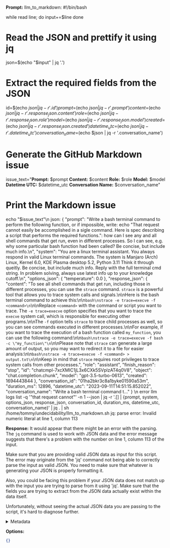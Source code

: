 **Prompt:**
llm_to_markdown: #!/bin/bash

while read line; do
    input+=$line
done

# Read the JSON and prettify it using jq
json=$(echo "$input" | jq '.')

# Extract the required fields from the JSON
id=$(echo $json | jq -r '.id')
prompt=$(echo $json | jq -r '.prompt')
content=$(echo $json | jq -r '.response_json.content')
role=$(echo $json | jq -r '.response_json.role')
model=$(echo $json | jq -r '.response_json.model')
created=$(echo $json | jq -r '.response_json.created')
datetime_utc=$(echo $json | jq -r '.datetime_utc')
conversation_name=$(echo $json | jq -r '.conversation_name')

# Generate the GitHub Markdown issue
issue_text="**Prompt:** $prompt
**Content:** $content
**Role:** $role
**Model:** $model
**Datetime UTC:** $datetime_utc
**Conversation Name:** $conversation_name"

# Print the Markdown issue
echo "$issue_text"\n json: {
  "prompt": "Write a bash terminal command to perform the following function, or if impossible, write: echo \"That request cannot easily be accomplished in a sigle command. Here is spec describing a script that performs the required functions.\": how can I see any and all shell commands that get run, even in different processes. So I can see, e.g. why some particular bash function had been called? Be concise, but include much info.\n",
  "system": "You are a linux terminal assistant. You always respond in valid Linux terminal commands. The system is Manjaro (Arch) Linux, Kernel 6.0, KDE Plasma desktop 5.2, Python 3.11 Think it through queitly. Be concise, but include much info. Reply with the full terminal cmd string. In problem solving, always use latest info up to your knowledge cutoff.\n",
  "options_json": {
    "temperature": 0.0
  },
  "response_json": {
    "content": "To see all shell commands that get run, including those in different processes, you can use the `strace` command. `strace` is a powerful tool that allows you to trace system calls and signals.\n\nHere is the bash terminal command to achieve this:\n\n```bash\nstrace -e trace=execve -f <command>\n```\n\nReplace `<command>` with the command or script you want to trace. The `-e trace=execve` option specifies that you want to trace the `execve` system call, which is responsible for executing other programs.\n\nThe `-f` option tells `strace` to trace child processes as well, so you can see commands executed in different processes.\n\nFor example, if you want to trace the execution of a bash function called `my_function`, you can use the following command:\n\n```bash\nstrace -e trace=execve -f bash -c \"my_function\"\n```\n\nPlease note that `strace` can generate a large amount of output, so you may want to redirect it to a file for easier analysis:\n\n```bash\nstrace -e trace=execve -f <command> > output.txt\n```\n\nKeep in mind that `strace` requires root privileges to trace system calls from other processes.",
    "role": "assistant",
    "finish_reason": "stop",
    "id": "chatcmpl-7xcXMIC1jL3x6CXk5SVplzAT4q0V8",
    "object": "chat.completion.chunk",
    "model": "gpt-3.5-turbo-0613",
    "created": 1694443844
  },
  "conversation_id": "01ha2bkr3c8a1byke01590a53m",
  "duration_ms": 12896,
  "datetime_utc": "2023-09-11T14:51:15.852022",
  "conversation_name": "Write a bash terminal command t…"
} \n error llm logs list -q '"that request cannot"' -n 1 --json | jq -r  '.[] | {prompt, system, options_json, response_json, conversation_id, duration_ms, datetime_utc, conversation_name}' | jq . | sh /home/tommy/undecidability/llm_to_markdown.sh
jq: parse error: Invalid numeric literal at line 1, column 113

**Response:**
It would appear that there might be an error with the parsing. The `jq` command is used to work with JSON data and the error message suggests that there's a problem with the number on line 1, column 113 of the input. 

Make sure that you are providing valid JSON data as input for this script. The error may originate from the 'jq' command not being able to correctly parse the input as valid JSON. You need to make sure that whatever is generating your JSON is properly formatting it.

Also, you could be facing this problem if your JSON data does not match up with the input you are trying to parse from it using 'jq'. Make sure that the fields you are trying to extract from the JSON data actually exist within the data itself.

Unfortunately, without seeing the actual JSON data you are passing to the script, it's hard to diagnose further.

<details><summary>Metadata</summary>

- Duration: 18132 ms
- Datetime: 2023-09-21T20:00:35.587340
- Model: gpt-4-0613

</details>

**Options:**
```json
{}
```

